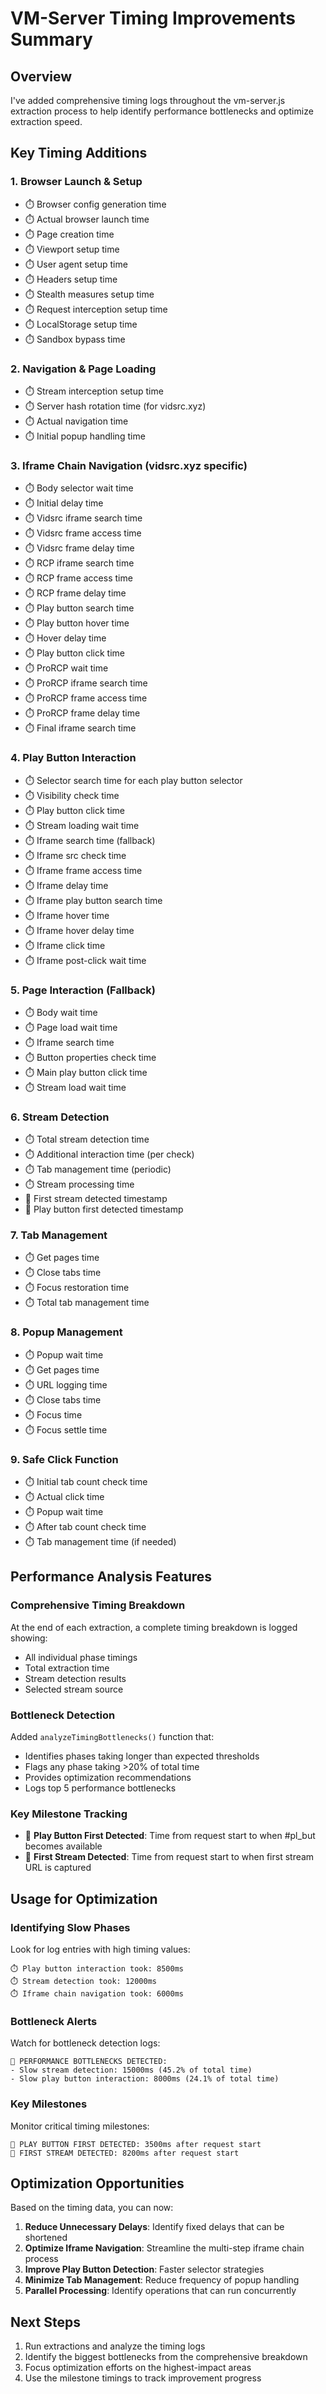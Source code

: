 # VM-Server Timing Improvements Summary

## Overview
I've added comprehensive timing logs throughout the vm-server.js extraction process to help identify performance bottlenecks and optimize extraction speed.

## Key Timing Additions

### 1. Browser Launch & Setup
- ⏱️ Browser config generation time
- ⏱️ Actual browser launch time
- ⏱️ Page creation time
- ⏱️ Viewport setup time
- ⏱️ User agent setup time
- ⏱️ Headers setup time
- ⏱️ Stealth measures setup time
- ⏱️ Request interception setup time
- ⏱️ LocalStorage setup time
- ⏱️ Sandbox bypass time

### 2. Navigation & Page Loading
- ⏱️ Stream interception setup time
- ⏱️ Server hash rotation time (for vidsrc.xyz)
- ⏱️ Actual navigation time
- ⏱️ Initial popup handling time

### 3. Iframe Chain Navigation (vidsrc.xyz specific)
- ⏱️ Body selector wait time
- ⏱️ Initial delay time
- ⏱️ Vidsrc iframe search time
- ⏱️ Vidsrc frame access time
- ⏱️ Vidsrc frame delay time
- ⏱️ RCP iframe search time
- ⏱️ RCP frame access time
- ⏱️ RCP frame delay time
- ⏱️ Play button search time
- ⏱️ Play button hover time
- ⏱️ Hover delay time
- ⏱️ Play button click time
- ⏱️ ProRCP wait time
- ⏱️ ProRCP iframe search time
- ⏱️ ProRCP frame access time
- ⏱️ ProRCP frame delay time
- ⏱️ Final iframe search time

### 4. Play Button Interaction
- ⏱️ Selector search time for each play button selector
- ⏱️ Visibility check time
- ⏱️ Play button click time
- ⏱️ Stream loading wait time
- ⏱️ Iframe search time (fallback)
- ⏱️ Iframe src check time
- ⏱️ Iframe frame access time
- ⏱️ Iframe delay time
- ⏱️ Iframe play button search time
- ⏱️ Iframe hover time
- ⏱️ Iframe hover delay time
- ⏱️ Iframe click time
- ⏱️ Iframe post-click wait time

### 5. Page Interaction (Fallback)
- ⏱️ Body wait time
- ⏱️ Page load wait time
- ⏱️ Iframe search time
- ⏱️ Button properties check time
- ⏱️ Main play button click time
- ⏱️ Stream load wait time

### 6. Stream Detection
- ⏱️ Total stream detection time
- ⏱️ Additional interaction time (per check)
- ⏱️ Tab management time (periodic)
- ⏱️ Stream processing time
- 🎯 First stream detected timestamp
- 🎯 Play button first detected timestamp

### 7. Tab Management
- ⏱️ Get pages time
- ⏱️ Close tabs time
- ⏱️ Focus restoration time
- ⏱️ Total tab management time

### 8. Popup Management
- ⏱️ Popup wait time
- ⏱️ Get pages time
- ⏱️ URL logging time
- ⏱️ Close tabs time
- ⏱️ Focus time
- ⏱️ Focus settle time

### 9. Safe Click Function
- ⏱️ Initial tab count check time
- ⏱️ Actual click time
- ⏱️ Popup wait time
- ⏱️ After tab count check time
- ⏱️ Tab management time (if needed)

## Performance Analysis Features

### Comprehensive Timing Breakdown
At the end of each extraction, a complete timing breakdown is logged showing:
- All individual phase timings
- Total extraction time
- Stream detection results
- Selected stream source

### Bottleneck Detection
Added `analyzeTimingBottlenecks()` function that:
- Identifies phases taking longer than expected thresholds
- Flags any phase taking >20% of total time
- Provides optimization recommendations
- Logs top 5 performance bottlenecks

### Key Milestone Tracking
- 🎯 **Play Button First Detected**: Time from request start to when #pl_but becomes available
- 🎯 **First Stream Detected**: Time from request start to when first stream URL is captured

## Usage for Optimization

### Identifying Slow Phases
Look for log entries with high timing values:
```
⏱️ Play button interaction took: 8500ms
⏱️ Stream detection took: 12000ms
⏱️ Iframe chain navigation took: 6000ms
```

### Bottleneck Alerts
Watch for bottleneck detection logs:
```
🚨 PERFORMANCE BOTTLENECKS DETECTED:
- Slow stream detection: 15000ms (45.2% of total time)
- Slow play button interaction: 8000ms (24.1% of total time)
```

### Key Milestones
Monitor critical timing milestones:
```
🎯 PLAY BUTTON FIRST DETECTED: 3500ms after request start
🎯 FIRST STREAM DETECTED: 8200ms after request start
```

## Optimization Opportunities

Based on the timing data, you can now:

1. **Reduce Unnecessary Delays**: Identify fixed delays that can be shortened
2. **Optimize Iframe Navigation**: Streamline the multi-step iframe chain process
3. **Improve Play Button Detection**: Faster selector strategies
4. **Minimize Tab Management**: Reduce frequency of popup handling
5. **Parallel Processing**: Identify operations that can run concurrently

## Next Steps

1. Run extractions and analyze the timing logs
2. Identify the biggest bottlenecks from the comprehensive breakdown
3. Focus optimization efforts on the highest-impact areas
4. Use the milestone timings to track improvement progress